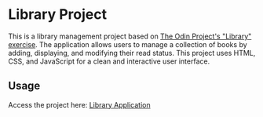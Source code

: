 # Library Project

This is a library management project based on [The Odin Project's "Library" exercise](https://www.theodinproject.com/lessons/node-path-javascript-library). The application allows users to manage a collection of books by adding, displaying, and modifying their read status. This project uses HTML, CSS, and JavaScript for a clean and interactive user interface.

## Usage

Access the project here: [Library Application](https://matejadb.github.io/library/)
